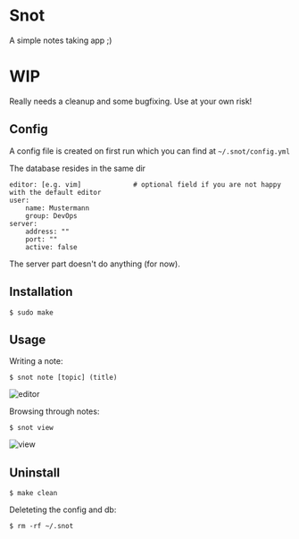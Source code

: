 # Snot

A simple notes taking app ;)

# WIP

Really needs a cleanup and some bugfixing. Use at your own risk!

## Config

A config file is created on first run which you can find at `~/.snot/config.yml`

The database resides in the same dir

```
editor: [e.g. vim]             # optional field if you are not happy with the default editor
user:
    name: Mustermann
    group: DevOps
server:
    address: ""
    port: ""
    active: false
```

The server part doesn't do anything (for now).

## Installation

`$ sudo make`

## Usage

Writing a note:

`$ snot note [topic] (title)`

![editor](https://user-images.githubusercontent.com/94227101/211210472-5f4b188f-8139-4389-a2b2-f28ca4b89ce3.png)

Browsing through notes:

`$ snot view `

![view](https://user-images.githubusercontent.com/94227101/211210512-507ae398-ca4a-4b56-b988-a301459a89d6.png)

## Uninstall

`$ make clean`

Deleteting the config and db:

`$ rm -rf ~/.snot`